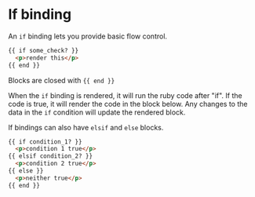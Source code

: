 # If binding

An ```if``` binding lets you provide basic flow control.

```html
{{ if some_check? }}
  <p>render this</p>
{{ end }}
```

Blocks are closed with ```{{ end }}```

When the ```if``` binding is rendered, it will run the ruby code after "if".  If the code is true, it will render the code in the block below.  Any changes to the data in the ```if``` condition will update the rendered block.

If bindings can also have ```elsif``` and ```else``` blocks.

```html
{{ if condition_1? }}
  <p>condition 1 true</p>
{{ elsif condition_2? }}
  <p>condition 2 true</p>
{{ else }}
  <p>neither true</p>
{{ end }}
```
